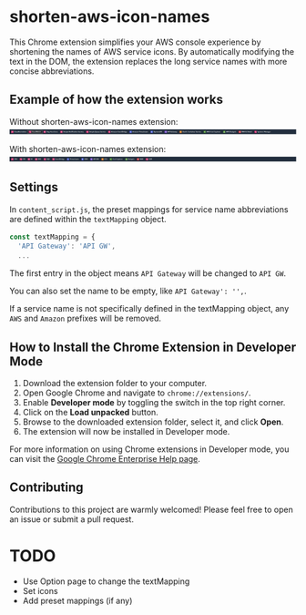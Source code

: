# shorten-aws-icon-names
This Chrome extension simplifies your AWS console experience by shortening the names of AWS service icons. By automatically modifying the text in the DOM, the extension replaces the long service names with more concise abbreviations.

## Example of how the extension works

Without shorten-aws-icon-names extension:
![](img/navibar-before.png)

With shorten-aws-icon-names extension:
![](img/navibar-after.png)

## Settings

In `content_script.js`, the preset mappings for service name abbreviations are defined within the `textMapping` object.

```js
const textMapping = {
  'API Gateway': 'API GW',
  ...
```

The first entry in the object means `API Gateway` will be changed to `API GW`.

You can also set the name to be empty, like `API Gateway': '',`.

If a service name is not specifically defined in the textMapping object, any `AWS` and `Amazon` prefixes will be removed.



## How to Install the Chrome Extension in Developer Mode

1. Download the extension folder to your computer.
2. Open Google Chrome and navigate to `chrome://extensions/`.
3. Enable **Developer mode** by toggling the switch in the top right corner.
4. Click on the **Load unpacked** button.
5. Browse to the downloaded extension folder, select it, and click **Open**.
6. The extension will now be installed in Developer mode.

For more information on using Chrome extensions in Developer mode, you can visit the [Google Chrome Enterprise Help page](https://support.google.com/chrome/a/answer/2714278?hl=en).


## Contributing

Contributions to this project are warmly welcomed! Please feel free to open an issue or submit a pull request.

# TODO
- Use Option page to change the textMapping
- Set icons
- Add preset mappings (if any)
